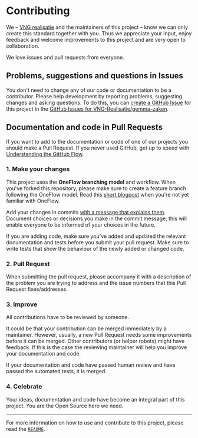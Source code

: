 # Contributing

We – [VNG realisatie](https://www.vngrealisatie.nl/) and the maintainers of this project – know we can only create this standard together with you. Thus we appreciate your input, enjoy feedback and welcome improvements to this project and are very open to collaboration.

We love issues and pull requests from everyone.

## Problems, suggestions and questions in Issues

You don't need to change any of our code or documentation to be a contributor. Please help development by reporting problems, suggesting changes and asking questions. To do this, you can [create a GitHub Issue](https://help.github.com/articles/creating-an-issue/) for this project in the [GitHub Issues for VNG-Realisatie/gemma-zaken](https://github.com/VNG-Realisatie/gemma-zaken/issues).

## Documentation and code in Pull Requests

If you want to add to the documentation or code of one of our projects you should make a Pull Request. If you never used GitHub, get up to speed with [Understanding the GitHub Flow](https://guides.github.com/introduction/flow/).

### 1. Make your changes

This project uses the **OneFlow branching model** and workflow. When you've forked this repository, please make sure to create a feature branch following the OneFlow model. Read this [short blogpost](http://endoflineblog.com/oneflow-a-git-branching-model-and-workflow) when you're not yet familiar with OneFlow.

Add your changes in commits [with a message that explains them](https://robots.thoughtbot.com/5-useful-tips-for-a-better-commit-message). Document choices or decisions you make in the commit message, this will enable everyone to be informed of your choices in the future.

If you are adding code, make sure you've added and updated the relevant documentation and tests before you submit your pull request. Make sure to write tests that show the behaviour of the newly added or changed code.

### 2. Pull Request

When submitting the pull request, please accompany it with a description of the problem you are trying to address and the issue numbers that this Pull Request fixes/addresses.

### 3. Improve

All contributions have to be reviewed by someone.

It could be that your contribution can be merged immediately by a maintainer. However, usually, a new Pull Request needs some improvements before it can be merged. Other contributors (or helper robots) might have feedback. If this is the case the reviewing maintainer will help you improve your documentation and code.

If your documentation and code have passed human review and have passed the automated tests, it is merged.

### 4. Celebrate

Your ideas, documentation and code have become an integral part of this project. You are the Open Source hero we need.

---

For more information on how to use and contribute to this project, please read the [`README`](README.md).
